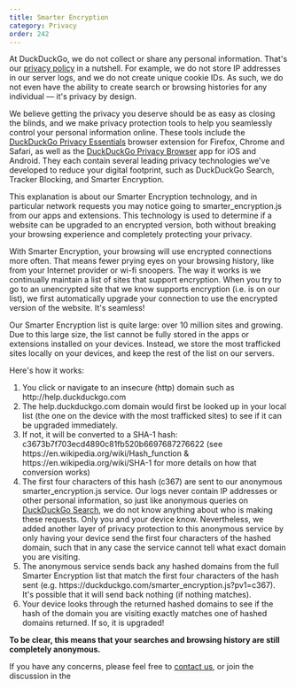 ```yaml
---
title: Smarter Encryption 
category: Privacy
order: 242
---
```


<p>
    At DuckDuckGo, we do not collect or share any personal information. That's our
    <a href="https://duckduckgo.com/privacy">privacy policy</a> in a nutshell. For
    example, we do not store IP addresses in our server logs, and we do not create
    unique cookie IDs. As such, we do not even have the ability to create search or
    browsing histories for any individual — it's privacy by design.
</p>

<p>
    We believe getting the privacy you deserve should be as easy as closing the
    blinds, and we make privacy protection tools to help you seamlessly control
    your personal information online. These tools include the
    <a href="https://duckduckgo.com/app">DuckDuckGo Privacy Essentials</a> browser
    extension for Firefox, Chrome and Safari, as well as the
    <a href="https://duckduckgo.com/app">DuckDuckGo Privacy Browser</a> app for
    iOS and Android. They each contain several leading privacy technologies
    we've developed to reduce your digital footprint, such as DuckDuckGo Search,
    Tracker Blocking, and Smarter Encryption.
</p>

<p>
    This explanation is about our Smarter Encryption technology, and in particular
    network requests you may notice going to smarter_encryption.js from our apps
    and extensions. This technology is used to determine if a website can be upgraded
    to an encrypted version, both without breaking your browsing experience
    and completely protecting your privacy.
</p>

<p>
    With Smarter Encryption, your browsing will use encrypted connections more often.
    That means fewer prying eyes on your browsing history, like from your Internet
    provider or wi-fi snoopers. The way it works is we continually maintain a list
    of sites that support encryption. When you try to go to an unencrypted site that
    we know supports encryption (i.e. is on our list), we first automatically upgrade
    your connection to use the encrypted version of the website. It's seamless!
</p>

<p>
    Our Smarter Encryption list is quite large: over 10 million sites and growing.
    Due to this large size, the list cannot be fully stored in the apps or extensions
    installed on your devices. Instead, we store the most trafficked sites locally on
    your devices, and keep the rest of the list on our servers. 
</p>

<p>
    Here's how it works:
</p>

<ol>
    <li>You click or navigate to an insecure (http) domain such as http://help.duckduckgo.com</li>
    <li>The help.duckduckgo.com domain would first be looked up in your local list (the one on
    the device with the most trafficked sites) to see if it can be upgraded immediately.</li>
    <li>If not, it will be converted to a SHA-1 hash: c3673b7f703ecd4890c81fb520b6697687276622
    (see https://en.wikipedia.org/wiki/Hash_function & https://en.wikipedia.org/wiki/SHA-1 for
    more details on how that conversion works)</li>
    <li>The first four characters of this hash (c367) are sent to our anonymous smarter_encryption.js
    service. Our logs never contain IP addresses or other personal information, so just like
        anonymous queries on <a href="https://duckduckgo.com">DuckDuckGo Search</a>, we do not know anything about who is making these
    requests. Only you and your device know. Nevertheless, we added another layer of privacy
    protection to this anonymous service by only having your device send the first four characters
    of the hashed domain, such that in any case the service cannot tell what exact domain you
    are visiting.</li>
    <li>The anonymous service sends back any hashed domains from the full Smarter Encryption list
    that match the first four characters of the hash sent (e.g. https://duckduckgo.com/smarter_encryption.js?pv1=c367).
    It's possible that it will send back nothing (if nothing matches).</li>
    <li>Your device looks through the returned hashed domains to see if the hash of the domain
    you are visiting exactly matches one of hashed domains returned. If so, it is upgraded!</li>
</ol>

<p>
    <strong>To be clear, this means that your searches and browsing history are still completely anonymous.</strong>
</p>
<p>
    If you have any concerns, please feel free to
    <a href="https://help.duckduckgo.com/duckduckgo-help-pages/company/contact-us/">contact us</a>,
    or join the discussion in the <a href="https://reddit.com/r/duckduckgo>DuckDuckGo subreddit</a>.
</p>
